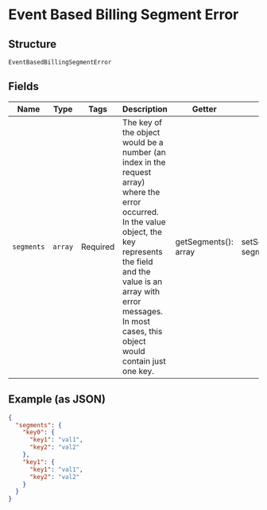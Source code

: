 
# Event Based Billing Segment Error

## Structure

`EventBasedBillingSegmentError`

## Fields

| Name | Type | Tags | Description | Getter | Setter |
|  --- | --- | --- | --- | --- | --- |
| `segments` | `array` | Required | The key of the object would be a number (an index in the request array) where the error occurred. In the value object, the key represents the field and the value is an array with error messages. In most cases, this object would contain just one key. | getSegments(): array | setSegments(array segments): void |

## Example (as JSON)

```json
{
  "segments": {
    "key0": {
      "key1": "val1",
      "key2": "val2"
    },
    "key1": {
      "key1": "val1",
      "key2": "val2"
    }
  }
}
```

